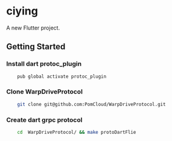 # ciying

A new Flutter project.

## Getting Started

### Install dart protoc_plugin
```zsh 
    pub global activate protoc_plugin

```
### Clone WarpDriveProtocol

```zsh 
    git clone git@github.com:PomCloud/WarpDriveProtocol.git 
```

### Create dart grpc protocol

```zsh 
    cd  WarpDriveProtocol/ && make protoDartFlie  
```